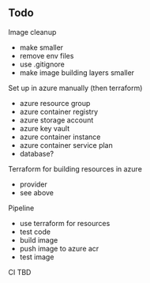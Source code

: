 ## Todo

Image cleanup
- make smaller
- remove env files
- use .gitignore
- make image building layers smaller

Set up in azure manually (then terraform)
- azure resource group
- azure container registry
- azure storage account
- azure key vault
- azure container instance
- azure container service plan
- database?

Terraform for building resources in azure
- provider
- see above 

Pipeline
- use terraform for resources
- test code
- build image
- push image to azure acr
- test image



CI
TBD

